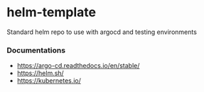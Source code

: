 # helm-template

Standard helm repo to use with argocd and testing environments

### Documentations

- https://argo-cd.readthedocs.io/en/stable/
- https://helm.sh/
- https://kubernetes.io/